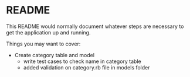 # README

This README would normally document whatever steps are necessary to get the
application up and running.

Things you may want to cover:

- Create category table and model
    - write test cases to check name in category table
    - added validation on category.rb file in models folder







 